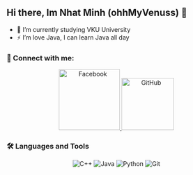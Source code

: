 ## Hi there, Im Nhat Minh (ohhMyVenuss) 👋
- 🔭 I’m currently studying VKU University
- ⚡ I’m love Java, I can learn Java all day
### 🔗 Connect with me:
<p align="center">
  <a href="https://www.facebook.com/nhatminh.huynh.526438">
    <img
      src="https://img.shields.io/badge/Facebook-1877F2?style=flat&logo=facebook&logoColor=white"
      alt="Facebook"
      width="140" />
  </a>
  <a href="https://github.com/ohhMyVenuss">
    <img
      src="https://img.shields.io/badge/GitHub-181717?style=flat&logo=github&logoColor=white"
      alt="GitHub"
      width="120" />
  </a>
</p>


### 🛠️ Languages and Tools
<p align="center">
  <img alt="C++"  src="https://img.shields.io/badge/C++-00599C?style=flat&logo=c%2B%2B&logoColor=white"/>
  <img alt="Java" src="https://img.shields.io/badge/Java-ED8B00?style=flat&logo=java&logoColor=white"/>
  <img alt="Python" src="https://img.shields.io/badge/Python-3776AB?style=flat&logo=python&logoColor=white"/>
  <img alt="Git"    src="https://img.shields.io/badge/Git-F05032?style=flat&logo=git&logoColor=white"/>
</p>



